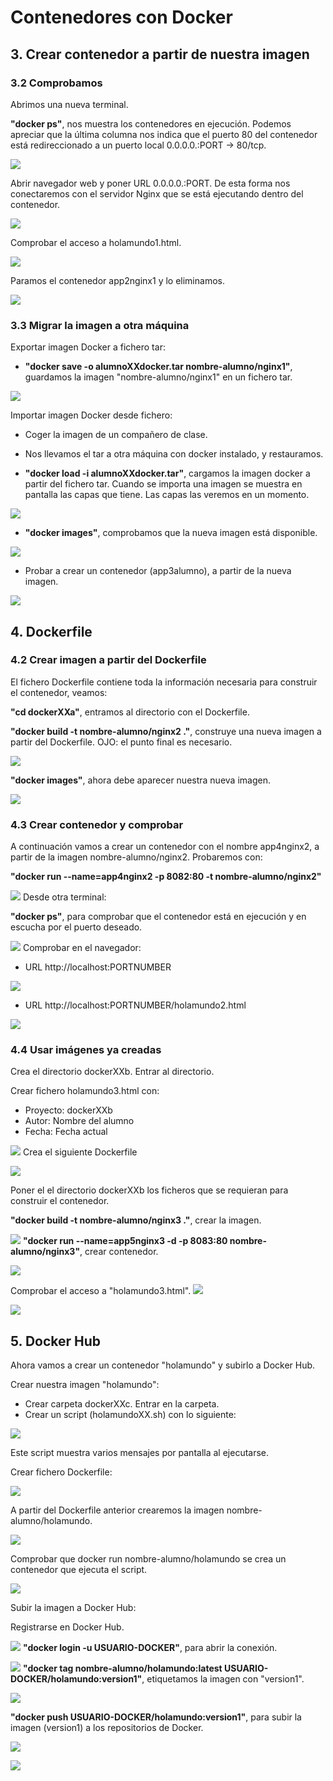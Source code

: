 # Contenedores con Docker
## 3. Crear contenedor a partir de nuestra imagen
### 3.2 Comprobamos

Abrimos una nueva terminal.

**"docker ps"**, nos muestra los contenedores en ejecución. Podemos apreciar que la última columna nos indica que el puerto 80 del contenedor está redireccionado a un puerto local 0.0.0.0.:PORT -> 80/tcp.

![](1.png)

Abrir navegador web y poner URL 0.0.0.0.:PORT. De esta forma nos conectaremos con el servidor Nginx que se está ejecutando dentro del contenedor.

![](2.png)

Comprobar el acceso a holamundo1.html.

![](3.png)

Paramos el contenedor app2nginx1 y lo eliminamos.

![](4.png)

### 3.3 Migrar la imagen a otra máquina

Exportar imagen Docker a fichero tar:

* **"docker save -o alumnoXXdocker.tar nombre-alumno/nginx1"**, guardamos la imagen "nombre-alumno/nginx1" en un fichero tar.

![](5.png)

Importar imagen Docker desde fichero:

* Coger la imagen de un compañero de clase.

* Nos llevamos el tar a otra máquina con docker instalado, y restauramos.

* **"docker load -i alumnoXXdocker.tar"**, cargamos la imagen docker a partir del fichero tar. Cuando se importa una imagen se muestra en pantalla las capas que tiene. Las capas las veremos en un momento.

![](6.png)
* **"docker images"**, comprobamos que la nueva imagen está disponible.

![](30.png)
* Probar a crear un contenedor (app3alumno), a partir de la nueva imagen.

![](7.png)

## 4. Dockerfile
### 4.2 Crear imagen a partir del Dockerfile

El fichero Dockerfile contiene toda la información necesaria para construir el contenedor, veamos:

**"cd dockerXXa"**, entramos al directorio con el Dockerfile.

**"docker build -t nombre-alumno/nginx2 ."**, construye una nueva imagen a partir del Dockerfile. OJO: el punto final es necesario.

![](8.png)

**"docker images"**, ahora debe aparecer nuestra nueva imagen.

![](9.png)

### 4.3 Crear contenedor y comprobar
A continuación vamos a crear un contenedor con el nombre app4nginx2, a partir de la imagen nombre-alumno/nginx2. Probaremos con:

**"docker run --name=app4nginx2 -p 8082:80 -t nombre-alumno/nginx2"**

![](10.png)
Desde otra terminal:

**"docker ps"**, para comprobar que el contenedor está en ejecución y en escucha por el puerto deseado.

![](11.png)
Comprobar en el navegador:
* URL http://localhost:PORTNUMBER

![](12.png)
* URL http://localhost:PORTNUMBER/holamundo2.html

![](13.png)
### 4.4 Usar imágenes ya creadas
Crea el directorio dockerXXb. Entrar al directorio.

Crear fichero holamundo3.html con:
* Proyecto: dockerXXb
* Autor: Nombre del alumno
* Fecha: Fecha actual

![](14.png)
    Crea el siguiente Dockerfile

![](15.png)

Poner el el directorio dockerXXb los ficheros que se requieran para construir el contenedor.

**"docker build -t nombre-alumno/nginx3 ."**, crear la imagen.

![](16.png)
**"docker run --name=app5nginx3 -d -p 8083:80 nombre-alumno/nginx3"**, crear contenedor.

![](17.png)

Comprobar el acceso a "holamundo3.html".
![](18.png)

![](19.png)
## 5. Docker Hub

Ahora vamos a crear un contenedor "holamundo" y subirlo a Docker Hub.

Crear nuestra imagen "holamundo":

* Crear carpeta dockerXXc. Entrar en la carpeta.
* Crear un script (holamundoXX.sh) con lo siguiente:


 ![](20.png)

Este script muestra varios mensajes por pantalla al ejecutarse.

Crear fichero Dockerfile:

![](21.png)

A partir del Dockerfile anterior crearemos la imagen nombre-alumno/holamundo.

![](23.png)

Comprobar que docker run nombre-alumno/holamundo se crea un contenedor que ejecuta el script.

![](24.png)

Subir la imagen a Docker Hub:

Registrarse en Docker Hub.

![](25.png)
**"docker login -u USUARIO-DOCKER"**, para abrir la conexión.

![](26.png)
**"docker tag nombre-alumno/holamundo:latest USUARIO-DOCKER/holamundo:version1"**, etiquetamos la imagen con "version1".

![](27.png)

**"docker push USUARIO-DOCKER/holamundo:version1"**, para subir la imagen (version1) a los repositorios de Docker.

![](28.png)

![](29.png)
